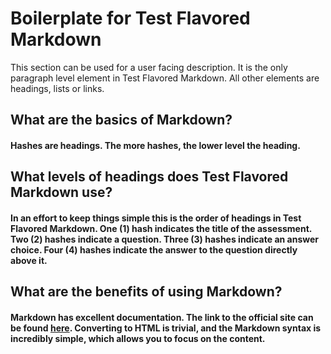 # Boilerplate for Test Flavored Markdown

[tags]: <> (boilerplate, getting started, Markdown inspired)
[author]: <> (Wes Basinger)
[date]: <> (2017-04-15)
[subject]: <> (test flavored Markdown)
[readme]: <> (This is a special Markdown format for open response assessment.)

This section can be used for a user facing description.  It is the only paragraph level element in Test Flavored Markdown.  All other elements are headings, lists or links.

## What are the basics of Markdown?

#### Hashes are headings.  The more hashes, the lower level the heading.

## What levels of headings does Test Flavored Markdown use?

#### In an effort to keep things simple this is the order of headings in Test Flavored Markdown.  One (1) hash indicates the title of the assessment.  Two (2) hashes indicate a question.  Three (3) hashes indicate an answer choice.  Four (4) hashes indicate the answer to the question directly above it.

##  What are the benefits of using Markdown?

#### Markdown has excellent documentation.  The link to the official site can be found [here](http://daringfireball.net).  Converting to HTML is trivial, and the Markdown syntax is incredibly simple, which allows you to focus on the content.
